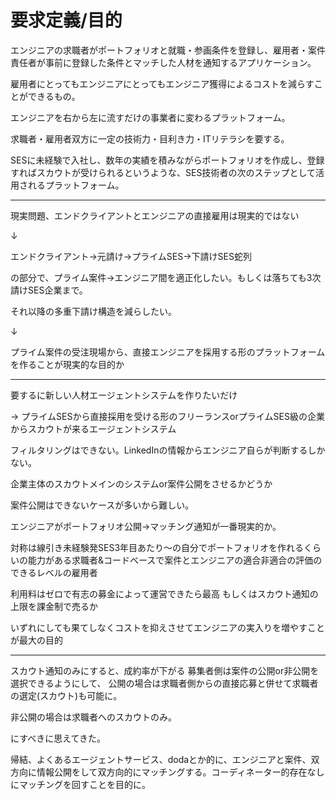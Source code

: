 # 要求定義/目的
エンジニアの求職者がポートフォリオと就職・参画条件を登録し、雇用者・案件責任者が事前に登録した条件とマッチした人材を通知するアプリケーション。

雇用者にとってもエンジニアにとってもエンジニア獲得によるコストを減らすことができるもの。

エンジニアを右から左に流すだけの事業者に変わるプラットフォーム。

求職者・雇用者双方に一定の技術力・目利き力・ITリテラシを要する。

SESに未経験で入社し、数年の実績を積みながらポートフォリオを作成し、登録すればスカウトが受けられるというような、SES技術者の次のステップとして活用されるプラットフォーム。

---
現実問題、エンドクライアントとエンジニアの直接雇用は現実的ではない

↓

エンドクライアント→元請け→プライムSES→下請けSES蛇列

の部分で、プライム案件→エンジニア間を適正化したい。もしくは落ちても3次請けSES企業まで。

それ以降の多重下請け構造を減らしたい。

↓

プライム案件の受注現場から、直接エンジニアを採用する形のプラットフォームを作ることが現実的な目的か

---
要するに新しい人材エージェントシステムを作りたいだけ

→ プライムSESから直接採用を受ける形のフリーランスorプライムSES級の企業からスカウトが来るエージェントシステム

フィルタリングはできない。LinkedInの情報からエンジニア自らが判断するしかない。

企業主体のスカウトメインのシステムor案件公開をさせるかどうか

案件公開はできないケースが多いから難しい。

エンジニアがポートフォリオ公開→マッチング通知が一番現実的か。

対称は線引き未経験発SES3年目あたり〜の自分でポートフォリオを作れるくらいの能力がある求職者&コードベースで案件とエンジニアの適合非適合の評価のできるレベルの雇用者

利用料はゼロで有志の募金によって運営できたら最高
もしくはスカウト通知の上限を課金制で売るか

いずれにしても果てしなくコストを抑えさせてエンジニアの実入りを増やすことが最大の目的

---
スカウト通知のみにすると、成約率が下がる
募集者側は案件の公開or非公開を選択できるようにして、
公開の場合は求職者側からの直接応募と併せて求職者の選定(スカウト)も可能に。

非公開の場合は求職者へのスカウトのみ。

にすべきに思えてきた。

帰結、よくあるエージェントサービス、dodaとか的に、エンジニアと案件、双方向に情報公開をして双方向的にマッチングする。コーディネーター的存在なしにマッチングを回すことを目的に。